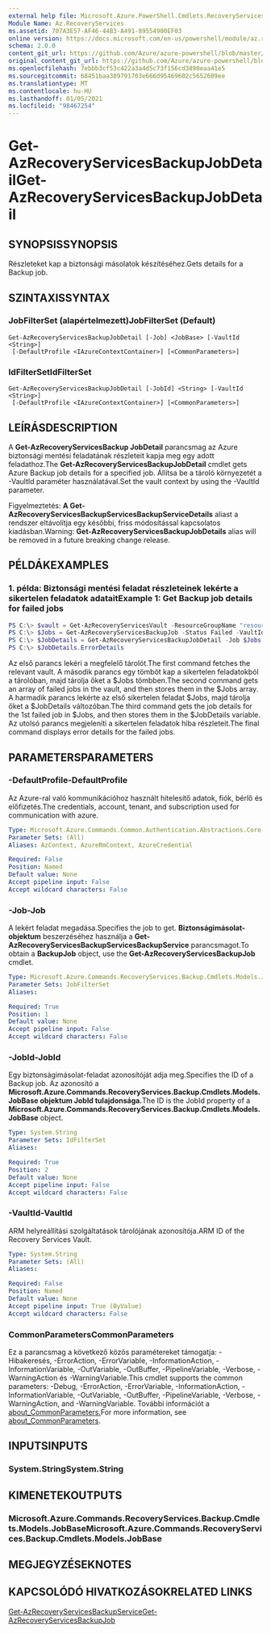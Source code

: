 ```yaml
---
external help file: Microsoft.Azure.PowerShell.Cmdlets.RecoveryServices.Backup.dll-Help.xml
Module Name: Az.RecoveryServices
ms.assetid: 707A3E57-AF46-44B3-A491-89554900EF03
online version: https://docs.microsoft.com/en-us/powershell/module/az.recoveryservices/get-azrecoveryservicesbackupjobdetail
schema: 2.0.0
content_git_url: https://github.com/Azure/azure-powershell/blob/master/src/RecoveryServices/RecoveryServices/help/Get-AzRecoveryServicesBackupJobDetail.md
original_content_git_url: https://github.com/Azure/azure-powershell/blob/master/src/RecoveryServices/RecoveryServices/help/Get-AzRecoveryServicesBackupJobDetail.md
ms.openlocfilehash: 7ebbb3cf53c422a3a4d5c73f156cd3890eaa41e5
ms.sourcegitcommit: 68451baa389791703e666d95469602c5652609ee
ms.translationtype: MT
ms.contentlocale: hu-HU
ms.lasthandoff: 01/05/2021
ms.locfileid: "98467254"
---
```

# <span data-ttu-id="53520-101">Get-AzRecoveryServicesBackupJobDetail</span><span class="sxs-lookup"><span data-stu-id="53520-101">Get-AzRecoveryServicesBackupJobDetail</span></span>

## <span data-ttu-id="53520-102">SYNOPSIS</span><span class="sxs-lookup"><span data-stu-id="53520-102">SYNOPSIS</span></span>

<span data-ttu-id="53520-103">Részleteket kap a biztonsági másolatok készítéséhez.</span><span class="sxs-lookup"><span data-stu-id="53520-103">Gets details for a Backup job.</span></span>

## <span data-ttu-id="53520-104">SZINTAXIS</span><span class="sxs-lookup"><span data-stu-id="53520-104">SYNTAX</span></span>

### <span data-ttu-id="53520-105">JobFilterSet (alapértelmezett)</span><span class="sxs-lookup"><span data-stu-id="53520-105">JobFilterSet (Default)</span></span>
```
Get-AzRecoveryServicesBackupJobDetail [-Job] <JobBase> [-VaultId <String>]
 [-DefaultProfile <IAzureContextContainer>] [<CommonParameters>]
```

### <span data-ttu-id="53520-106">IdFilterSet</span><span class="sxs-lookup"><span data-stu-id="53520-106">IdFilterSet</span></span>
```
Get-AzRecoveryServicesBackupJobDetail [-JobId] <String> [-VaultId <String>]
 [-DefaultProfile <IAzureContextContainer>] [<CommonParameters>]
```

## <span data-ttu-id="53520-107">LEÍRÁS</span><span class="sxs-lookup"><span data-stu-id="53520-107">DESCRIPTION</span></span>

<span data-ttu-id="53520-108">A **Get-AzRecoveryServicesBackup JobDetail** parancsmag az Azure biztonsági mentési feladatának részleteit kapja meg egy adott feladathoz.</span><span class="sxs-lookup"><span data-stu-id="53520-108">The **Get-AzRecoveryServicesBackupJobDetail** cmdlet gets Azure Backup job details for a specified job.</span></span>
<span data-ttu-id="53520-109">Állítsa be a tároló környezetét a -VaultId paraméter használatával.</span><span class="sxs-lookup"><span data-stu-id="53520-109">Set the vault context by using the -VaultId parameter.</span></span>

<span data-ttu-id="53520-110">Figyelmeztetés: **A Get-AzRecoveryServicesBackupServicesBackupServiceDetails** aliast a rendszer eltávolítja egy későbbi, friss módosítással kapcsolatos kiadásban.</span><span class="sxs-lookup"><span data-stu-id="53520-110">Warning: **Get-AzRecoveryServicesBackupJobDetails** alias will be removed in a future breaking change release.</span></span>

## <span data-ttu-id="53520-111">PÉLDÁK</span><span class="sxs-lookup"><span data-stu-id="53520-111">EXAMPLES</span></span>

### <span data-ttu-id="53520-112">1. példa: Biztonsági mentési feladat részleteinek lekérte a sikertelen feladatok adatait</span><span class="sxs-lookup"><span data-stu-id="53520-112">Example 1: Get Backup job details for failed jobs</span></span>

```powershell
PS C:\> $vault = Get-AzRecoveryServicesVault -ResourceGroupName "resourceGroup" -Name "vaultName"
PS C:\> $Jobs = Get-AzRecoveryServicesBackupJob -Status Failed -VaultId $vault.ID
PS C:\> $JobDetails = Get-AzRecoveryServicesBackupJobDetail -Job $Jobs[0] -VaultId $vault.ID
PS C:\> $JobDetails.ErrorDetails
```

<span data-ttu-id="53520-113">Az első parancs lekéri a megfelelő tárolót.</span><span class="sxs-lookup"><span data-stu-id="53520-113">The first command fetches the relevant vault.</span></span> <span data-ttu-id="53520-114">A második parancs egy tömböt kap a sikertelen feladatokból a tárolóban, majd tárolja őket a $Jobs tömbben.</span><span class="sxs-lookup"><span data-stu-id="53520-114">The second command gets an array of failed jobs in the vault, and then stores them in the $Jobs array.</span></span>
<span data-ttu-id="53520-115">A harmadik parancs lekérte az első sikertelen feladat $Jobs, majd tárolja őket a $JobDetails változóban.</span><span class="sxs-lookup"><span data-stu-id="53520-115">The third command gets the job details for the 1st failed job in $Jobs, and then stores them in the $JobDetails variable.</span></span>
<span data-ttu-id="53520-116">Az utolsó parancs megjeleníti a sikertelen feladatok hiba részleteit.</span><span class="sxs-lookup"><span data-stu-id="53520-116">The final command displays error details for the failed jobs.</span></span>

## <span data-ttu-id="53520-117">PARAMETERS</span><span class="sxs-lookup"><span data-stu-id="53520-117">PARAMETERS</span></span>

### <span data-ttu-id="53520-118">-DefaultProfile</span><span class="sxs-lookup"><span data-stu-id="53520-118">-DefaultProfile</span></span>

<span data-ttu-id="53520-119">Az Azure-ral való kommunikációhoz használt hitelesítő adatok, fiók, bérlő és előfizetés.</span><span class="sxs-lookup"><span data-stu-id="53520-119">The credentials, account, tenant, and subscription used for communication with azure.</span></span>

```yaml
Type: Microsoft.Azure.Commands.Common.Authentication.Abstractions.Core.IAzureContextContainer
Parameter Sets: (All)
Aliases: AzContext, AzureRmContext, AzureCredential

Required: False
Position: Named
Default value: None
Accept pipeline input: False
Accept wildcard characters: False
```

### <span data-ttu-id="53520-120">-Job</span><span class="sxs-lookup"><span data-stu-id="53520-120">-Job</span></span>

<span data-ttu-id="53520-121">A lekért feladat megadása.</span><span class="sxs-lookup"><span data-stu-id="53520-121">Specifies the job to get.</span></span>
<span data-ttu-id="53520-122">**Biztonságimásolat-objektum** beszerzéséhez használja a **Get-AzRecoveryServicesBackupServicesBackupService** parancsmagot.</span><span class="sxs-lookup"><span data-stu-id="53520-122">To obtain a **BackupJob** object, use the **Get-AzRecoveryServicesBackupJob** cmdlet.</span></span>

```yaml
Type: Microsoft.Azure.Commands.RecoveryServices.Backup.Cmdlets.Models.JobBase
Parameter Sets: JobFilterSet
Aliases:

Required: True
Position: 1
Default value: None
Accept pipeline input: False
Accept wildcard characters: False
```

### <span data-ttu-id="53520-123">-JobId</span><span class="sxs-lookup"><span data-stu-id="53520-123">-JobId</span></span>

<span data-ttu-id="53520-124">Egy biztonságimásolat-feladat azonosítóját adja meg.</span><span class="sxs-lookup"><span data-stu-id="53520-124">Specifies the ID of a Backup job.</span></span>
<span data-ttu-id="53520-125">Az azonosító a **Microsoft.Azure.Commands.RecoveryServices.Backup.Cmdlets.Models.JobBase objektum JobId tulajdonsága.**</span><span class="sxs-lookup"><span data-stu-id="53520-125">The ID is the JobId property of a **Microsoft.Azure.Commands.RecoveryServices.Backup.Cmdlets.Models.JobBase** object.</span></span>

```yaml
Type: System.String
Parameter Sets: IdFilterSet
Aliases:

Required: True
Position: 2
Default value: None
Accept pipeline input: False
Accept wildcard characters: False
```

### <span data-ttu-id="53520-126">-VaultId</span><span class="sxs-lookup"><span data-stu-id="53520-126">-VaultId</span></span>

<span data-ttu-id="53520-127">ARM helyreállítási szolgáltatások tárolójának azonosítója.</span><span class="sxs-lookup"><span data-stu-id="53520-127">ARM ID of the Recovery Services Vault.</span></span>

```yaml
Type: System.String
Parameter Sets: (All)
Aliases:

Required: False
Position: Named
Default value: None
Accept pipeline input: True (ByValue)
Accept wildcard characters: False
```

### <span data-ttu-id="53520-128">CommonParameters</span><span class="sxs-lookup"><span data-stu-id="53520-128">CommonParameters</span></span>
<span data-ttu-id="53520-129">Ez a parancsmag a következő közös paramétereket támogatja: -Hibakeresés, -ErrorAction, -ErrorVariable, -InformationAction, -InformationVariable, -OutVariable, -OutBuffer, -PipelineVariable, -Verbose, -WarningAction és -WarningVariable.</span><span class="sxs-lookup"><span data-stu-id="53520-129">This cmdlet supports the common parameters: -Debug, -ErrorAction, -ErrorVariable, -InformationAction, -InformationVariable, -OutVariable, -OutBuffer, -PipelineVariable, -Verbose, -WarningAction, and -WarningVariable.</span></span> <span data-ttu-id="53520-130">További információt a [about_CommonParameters.](http://go.microsoft.com/fwlink/?LinkID=113216)</span><span class="sxs-lookup"><span data-stu-id="53520-130">For more information, see [about_CommonParameters](http://go.microsoft.com/fwlink/?LinkID=113216).</span></span>

## <span data-ttu-id="53520-131">INPUTS</span><span class="sxs-lookup"><span data-stu-id="53520-131">INPUTS</span></span>

### <span data-ttu-id="53520-132">System.String</span><span class="sxs-lookup"><span data-stu-id="53520-132">System.String</span></span>

## <span data-ttu-id="53520-133">KIMENETEK</span><span class="sxs-lookup"><span data-stu-id="53520-133">OUTPUTS</span></span>

### <span data-ttu-id="53520-134">Microsoft.Azure.Commands.RecoveryServices.Backup.Cmdlets.Models.JobBase</span><span class="sxs-lookup"><span data-stu-id="53520-134">Microsoft.Azure.Commands.RecoveryServices.Backup.Cmdlets.Models.JobBase</span></span>

## <span data-ttu-id="53520-135">MEGJEGYZÉSEK</span><span class="sxs-lookup"><span data-stu-id="53520-135">NOTES</span></span>

## <span data-ttu-id="53520-136">KAPCSOLÓDÓ HIVATKOZÁSOK</span><span class="sxs-lookup"><span data-stu-id="53520-136">RELATED LINKS</span></span>

[<span data-ttu-id="53520-137">Get-AzRecoveryServicesBackupService</span><span class="sxs-lookup"><span data-stu-id="53520-137">Get-AzRecoveryServicesBackupJob</span></span>](./Get-AzRecoveryServicesBackupJob.md)
